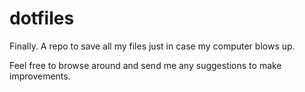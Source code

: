 # dotfiles

Finally. A repo to save all my files just in case my computer blows up.

Feel free to browse around and send me any suggestions to make improvements.
